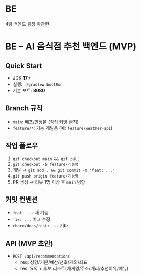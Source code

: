# BE
4팀 백엔드 팀장 박찬현

# BE – AI 음식점 추천 백엔드 (MVP)

## Quick Start
- JDK **17+**
- 실행: `./gradlew bootRun`
- 기본 포트: **8080**

## Branch 규칙
- `main`: 배포/안정본 (직접 커밋 금지)
- `feature/*`: 기능 개발용 (예: `feature/weather-api`)

## 작업 플로우
1) `git checkout main && git pull`
2) `git checkout -b feature/기능명`
3) 개발 → `git add . && git commit -m "feat: ..."`
4) `git push origin feature/기능명`
5) PR 생성 → 리뷰 1명 이상 후 `main` 병합

## 커밋 컨벤션
- `feat: ...` 새 기능
- `fix: ...` 버그 수정
- `chore/docs/test: ...` 기타

## API (MVP 초안)
- `POST /api/recommendations`
  - req: 성향/기분/예산/선호/제외/좌표
  - res: 요약 + 후보 리스트(가게명/주소/거리/추천이유/메뉴)
